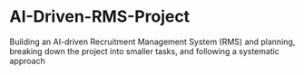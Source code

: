 # AI-Driven-RMS-Project
Building an AI-driven Recruitment Management System (RMS) and planning, breaking down the project into smaller tasks, and following a systematic approach
